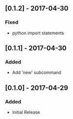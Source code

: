 ## [0.1.2] - 2017-04-30
### Fixed
- python import statements

## [0.1.1] - 2017-04-30
### Added
- Add 'new' subcommand

## [0.1.0] - 2017-04-29
### Added
- Initial Release

